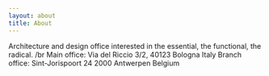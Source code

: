 ```yaml
---
layout: about
title: About
---
```

Architecture and design office interested in the essential, the functional, the radical.
/br
Main office: 
Via del Riccio 3/2, 
40123 Bologna Italy
Branch office: 
Sint-Jorispoort 24
2000 Antwerpen
Belgium 
